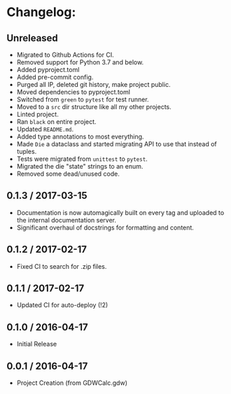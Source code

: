 # Changelog:


## Unreleased
+ Migrated to Github Actions for CI.
+ Removed support for Python 3.7 and below.
+ Added pyproject.toml
+ Added pre-commit config.
+ Purged all IP, deleted git history, make project public.
+ Moved dependencies to pyproject.toml
+ Switched from `green` to `pytest` for test runner.
+ Moved to a `src` dir structure like all my other projects.
+ Linted project.
+ Ran `black` on entire project.
+ Updated `README.md`.
+ Added type annotations to most everything.
+ Made `Die` a dataclass and started migrating API to use that instead of tuples.
+ Tests were migrated from `unittest` to `pytest`.
+ Migrated the die "state" strings to an enum.
+ Removed some dead/unused code.


## 0.1.3 / 2017-03-15
+ Documentation is now automagically built on every tag and uploaded to
  the internal documentation server.
+ Significant overhaul of docstrings for formatting and content.


## 0.1.2 / 2017-02-17
+ Fixed CI to search for .zip files.


## 0.1.1 / 2017-02-17
+ Updated CI for auto-deploy (!2)


## 0.1.0 / 2016-04-17
+ Initial Release


## 0.0.1 / 2016-04-17
+ Project Creation (from GDWCalc.gdw)
